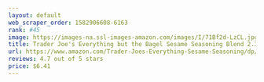 ```yaml
---
layout: default 
﻿web_scraper_order: 1582906608-6163
rank: #45
image: https://images-na.ssl-images-amazon.com/images/I/71Bf2d-LzCL.jpg
title: Trader Joe's Everything but the Bagel Sesame Seasoning Blend 2.3 oz, Pack of 1
url: https://www.amazon.com/Trader-Joes-Everything-Sesame-Seasoning/dp/B06W9N8X9H/ref=zg_mw_grocery_45?_encoding=UTF8&psc=1&refRID=60J9MNPBBWB8RKQXQSF9
reviews: 4.7 out of 5 stars
price: $6.41 
---
```

